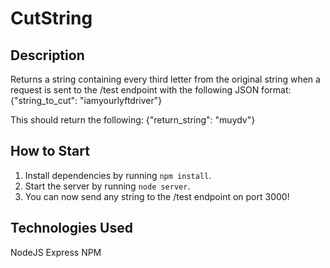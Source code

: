 # CutString

## Description
Returns a string containing every third letter from the original string when a request is sent to the /test endpoint with the following JSON format:
{"string_to_cut": "iamyourlyftdriver"}

This should return the following:
{"return_string": "muydv"}

## How to Start
1) Install dependencies by running `npm install`.
2) Start the server by running `node server`.
3) You can now send any string to the /test endpoint on port 3000!

## Technologies Used
NodeJS
Express
NPM